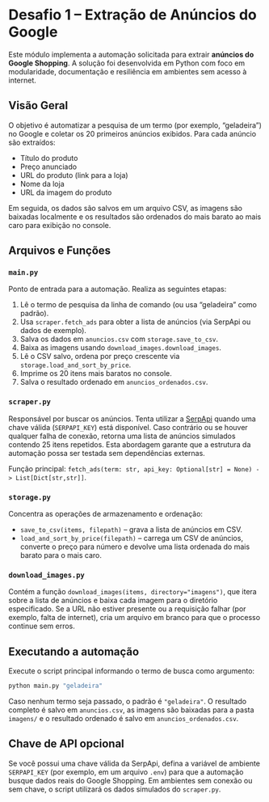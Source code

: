 # Desafio 1 – Extração de Anúncios do Google

Este módulo implementa a automação solicitada para extrair **anúncios do
Google Shopping**. A solução foi desenvolvida em Python com foco em
modularidade, documentação e resiliência em ambientes sem acesso à
internet.

## Visão Geral

O objetivo é automatizar a pesquisa de um termo (por exemplo, “geladeira”)
no Google e coletar os 20 primeiros anúncios exibidos. Para cada
anúncio são extraídos:

* Título do produto
* Preço anunciado
* URL do produto (link para a loja)
* Nome da loja
* URL da imagem do produto

Em seguida, os dados são salvos em um arquivo CSV, as imagens são
baixadas localmente e os resultados são ordenados do mais barato ao
mais caro para exibição no console.

## Arquivos e Funções

### `main.py`

Ponto de entrada para a automação. Realiza as seguintes etapas:

1. Lê o termo de pesquisa da linha de comando (ou usa “geladeira” como padrão).
2. Usa `scraper.fetch_ads` para obter a lista de anúncios (via SerpApi ou dados de exemplo).
3. Salva os dados em `anuncios.csv` com `storage.save_to_csv`.
4. Baixa as imagens usando `download_images.download_images`.
5. Lê o CSV salvo, ordena por preço crescente via `storage.load_and_sort_by_price`.
6. Imprime os 20 itens mais baratos no console.
7. Salva o resultado ordenado em `anuncios_ordenados.csv`.

### `scraper.py`

Responsável por buscar os anúncios. Tenta utilizar a [SerpApi](https://serpapi.com) quando uma
chave válida (`SERPAPI_KEY`) está disponível. Caso contrário ou se houver
qualquer falha de conexão, retorna uma lista de anúncios simulados
contendo 25 itens repetidos. Esta abordagem garante que a estrutura da
automação possa ser testada sem dependências externas.

Função principal: `fetch_ads(term: str, api_key: Optional[str] = None) -> List[Dict[str,str]]`.

### `storage.py`

Concentra as operações de armazenamento e ordenação:

* `save_to_csv(items, filepath)` – grava a lista de anúncios em CSV.
* `load_and_sort_by_price(filepath)` – carrega um CSV de anúncios, converte o
  preço para número e devolve uma lista ordenada do mais barato para o mais
  caro.

### `download_images.py`

Contém a função `download_images(items, directory="imagens")`, que itera
sobre a lista de anúncios e baixa cada imagem para o diretório
especificado. Se a URL não estiver presente ou a requisição falhar
(por exemplo, falta de internet), cria um arquivo em branco para que o
processo continue sem erros.

## Executando a automação

Execute o script principal informando o termo de busca como argumento:

```bash
python main.py "geladeira"
```

Caso nenhum termo seja passado, o padrão é `"geladeira"`. O resultado
completo é salvo em `anuncios.csv`, as imagens são baixadas para a pasta
`imagens/` e o resultado ordenado é salvo em `anuncios_ordenados.csv`.

## Chave de API opcional

Se você possui uma chave válida da SerpApi, defina a variável de
ambiente `SERPAPI_KEY` (por exemplo, em um arquivo `.env`) para que a
automação busque dados reais do Google Shopping. Em ambientes sem
conexão ou sem chave, o script utilizará os dados simulados do
`scraper.py`.